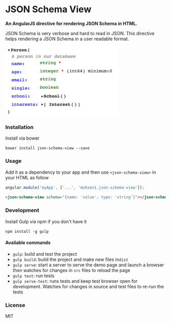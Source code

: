 # JSON Schema View

**An AngularJS directive for rendering JSON Schema in HTML.**

JSON Schema is very verbose and hard to read in JSON. This directive helps rendering a JSON Schema in a user readable format.

![Screenshot](/images/screenshot.png?raw=true)

### Installation

Install via bower

```shell
bower install json-schema-view --save
```

### Usage

Add it as a dependency to your app and then use `<json-schema-view>` in your HTML as follow

```js
angular.module('myApp', ['...', 'mohsen1.json-schema-view']);
```

```html
<json-schema-view schema="{name: 'value', type: 'string'}"></json-schema-view>
```

### Development

Install Gulp via npm if you don't have it
```shell
npm install -g gulp
```

#### Available commands

* `gulp`: build and test the project
* `gulp build`: build the project and make new files in`dist`
* `gulp serve`: start a server to serve the demo page and launch a browser then watches for changes in `src` files to reload the page
* `gulp test`: run tests
* `gulp serve-test`: runs tests and keep test browser open for development. Watches for changes in source and test files to re-run the tests

### License
MIT

